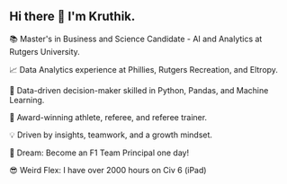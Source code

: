 ## Hi there 👋 I'm Kruthik. 


📚 Master's in Business and Science Candidate - AI and Analytics at Rutgers University.

📈 Data Analytics experience at Phillies, Rutgers Recreation, and Eltropy.

🤖 Data-driven decision-maker skilled in Python, Pandas, and Machine Learning.

🥇 Award-winning athlete, referee, and referee trainer.

💡 Driven by insights, teamwork, and a growth mindset.

🚀 Dream: Become an F1 Team Principal one day!

😎 Weird Flex: I have over 2000 hours on Civ 6 (iPad)
